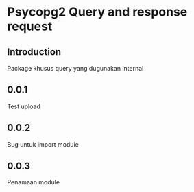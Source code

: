 # Psycopg2 Query and response request
## Introduction
Package khusus query yang dugunakan internal

## 0.0.1
Test upload 

## 0.0.2
Bug untuk import module

## 0.0.3
Penamaan module
